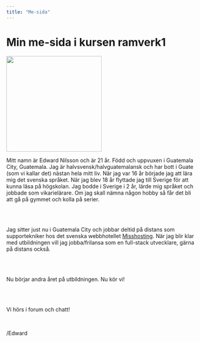 ```yaml
---
title: "Me-sida"
---
```

Min me-sida i kursen ramverk1
=========================

<img src="img/me-2018.jpg" style="width: 250px" class="img-fluid img-thumbnail">
<div class="jumbotron text-left ">

Mitt namn är Edward Nilsson och är 21 år. Född och uppvuxen i Guatemala City, Guatemala. Jag är halvsvensk/halvguatemalansk och har bott i Guate (som vi kallar det) nästan hela mitt liv. När jag var 16 år började jag att lära mig det svenska språket. När jag blev 18 år flyttade jag till Sverige för att kunna läsa på högskolan. Jag bodde i Sverige i 2 år, lärde mig språket och jobbade som vikarielärare. Om jag skall nämna någon hobby så får det bli att gå på gymmet och kolla på serier.

<br><br>

Jag sitter just nu i Guatemala City och jobbar deltid på distans som supportekniker hos det svenska webbhotellet <a target="blank" href="https://misshosting.se">Misshosting</a>. När jag blir klar med utbildningen vill jag jobba/frilansa som en full-stack utvecklare, gärna på distans också.

<br><br>

Nu börjar andra året på utbildningen. Nu kör vi!

<br><br>

Vi hörs i forum och chatt!

<br>

/Edward

</div>
